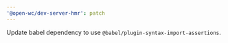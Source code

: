 ```yaml
---
'@open-wc/dev-server-hmr': patch
---
```


Update babel dependency to use `@babel/plugin-syntax-import-assertions`.
